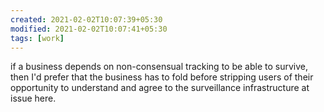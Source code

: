 ```yaml
---
created: 2021-02-02T10:07:39+05:30
modified: 2021-02-02T10:07:41+05:30
tags: [work]
---
```


if a business depends on non-consensual tracking to be able to survive, then I'd prefer that the business has to fold before stripping users of their opportunity to understand and agree to the surveillance infrastructure at issue here.
